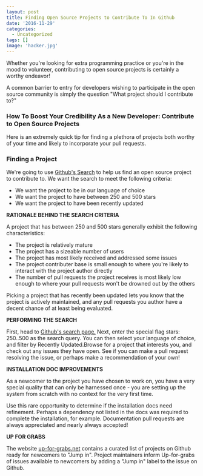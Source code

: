 ```yaml
---
layout: post
title: Finding Open Source Projects to Contribute To In Github
date: '2016-11-29'
categories:
  - Uncategorized
tags: []
image: 'hacker.jpg'
---
```


Whether you're looking for extra programming practice or you're in the mood to volunteer, contributing to open source projects is certainly a worthy endeavor!

A common barrier to entry for developers wishing to participate in the open source community is simply the question "What project should I contribute to?"



### **How To Boost Your Credibility As a New Developer: Contribute to Open Source Projects**

Here is an extremely quick tip for finding a plethora of projects both worthy of your time and likely to incorporate your pull requests.

### Finding a Project


We're going to use [Github's Search](https://github.com/search) to help us find an open source project to contribute to. We want the search to meet the following criteria:



- We want the project to be in our language of choice
- We want the project to have between 250 and 500 stars
- We want the project to have been recently updated



**RATIONALE BEHIND THE SEARCH CRITERIA**



A project that has between 250 and 500 stars generally exhibit the following characteristics:

- The project is relatively mature
- The project has a sizeable number of users
- The project has most likely received and addressed some issues
- The project contributer base is small enough to where you're likely to interact with the project author directly
- The number of pull requests the project receives is most likely low enough to where your pull requests won't be drowned out by the others



Picking a project that has recently been updated lets you know that the project is actively maintained, and any pull requests you author have a decent chance of at least being evaluated.



**PERFORMING THE SEARCH**

First, head to [Github's search page.](https://github.com/search)
Next, enter the special flag stars: 250..500 as the search query.
You can then select your language of choice, and filter by Recently Updated.Browse for a project that interests you, and check out any issues they have open. See if you can make a pull request resolving the issue, or perhaps make a recommendation of your own!

**INSTALLATION DOC IMPROVEMENTS**

As a newcomer to the project you have chosen to work on, you have a very special quality that can only be harnessed once - you are setting up the system from scratch with no context for the very first time.

Use this rare opportunity to determine if the installation docs need refinement. Perhaps a dependency not listed in the docs was required to complete the installation, for example. Documentation pull requests are always appreciated and nearly always accepted!

**UP FOR GRABS**

The website [up-for-grabs.net](http://up-for-grabs.net/#/) contains a curated list of projects on Github ready for newcomers to "Jump in". Project maintainers inform Up-for-grabs of issues available to newcomers by adding a "Jump in" label to the issue on Github.
